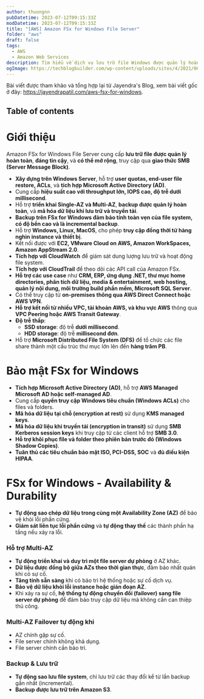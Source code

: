 ```yaml
---
author: thuongnn
pubDatetime: 2023-07-12T09:15:33Z
modDatetime: 2023-07-12T09:15:33Z
title: "[AWS] Amazon FSx for Windows File Server"
folder: "aws"
draft: false
tags:
  - AWS
  - Amazon Web Services
description: Tìm hiểu về dịch vụ lưu trữ file Windows được quản lý hoàn toàn bởi AWS, tương thích với Windows.
ogImage: https://techblogbuilder.com/wp-content/uploads/sites/4/2021/06/techblogbuilder-home.png
---
```


Bài viết được tham khảo và tổng hợp lại từ Jayendra's Blog, xem bài viết gốc ở đây: https://jayendrapatil.com/aws-fsx-for-windows.

## Table of contents

# Giới thiệu

Amazon FSx for Windows File Server cung cấp **lưu trữ file được quản lý hoàn toàn**, **đáng tin cậy**, và **có thể mở rộng**, truy cập qua **giao thức SMB (Server Message Block)**.

- **Xây dựng trên Windows Server**, hỗ trợ **user quotas, end-user file restore, ACLs**, và **tích hợp Microsoft Active Directory (AD)**.
- Cung cấp **hiệu suất cao với throughput lớn, IOPS cao, độ trễ dưới millisecond**.
- Hỗ trợ **triển khai Single-AZ và Multi-AZ**, **backup được quản lý hoàn toàn**, và **mã hóa dữ liệu khi lưu trữ và truyền tải**.
- **Backup trên FSx for Windows đảm bảo tính toàn vẹn của file system, có độ bền cao và là incremental backup**.
- Hỗ trợ **Windows, Linux, MacOS**, cho phép **truy cập đồng thời từ hàng nghìn instance và thiết bị**.
- Kết nối được với **EC2, VMware Cloud on AWS, Amazon WorkSpaces, Amazon AppStream 2.0**.
- **Tích hợp với CloudWatch** để giám sát dung lượng lưu trữ và hoạt động file system.
- **Tích hợp với CloudTrail** để theo dõi các API call của Amazon FSx.
- **Hỗ trợ các use case** như **CRM, ERP, ứng dụng .NET, thư mục home directories, phân tích dữ liệu, media & entertainment, web hosting, quản lý nội dung, môi trường build phần mềm, Microsoft SQL Server**.
- Có thể truy cập từ **on-premises thông qua AWS Direct Connect hoặc AWS VPN**.
- **Hỗ trợ kết nối từ nhiều VPC, tài khoản AWS, và khu vực AWS** thông qua **VPC Peering hoặc AWS Transit Gateway**.
- **Độ trễ thấp**:
  - **SSD storage**: độ trễ **dưới millisecond**.
  - **HDD storage**: độ trễ **millisecond đơn**.
- Hỗ trợ **Microsoft Distributed File System (DFS)** để tổ chức các file share thành một cấu trúc thư mục lớn lên đến **hàng trăm PB**.

# **Bảo mật FSx for Windows**

- **Tích hợp Microsoft Active Directory (AD)**, hỗ trợ **AWS Managed Microsoft AD hoặc self-managed AD**.
- Cung cấp **quyền truy cập Windows tiêu chuẩn (Windows ACLs)** cho files và folders.
- **Mã hóa dữ liệu tại chỗ (encryption at rest)** sử dụng **KMS managed keys**.
- **Mã hóa dữ liệu khi truyền tải (encryption in transit)** sử dụng **SMB Kerberos session keys** khi truy cập từ các client hỗ trợ **SMB 3.0**.
- **Hỗ trợ khôi phục file và folder theo phiên bản trước đó (Windows Shadow Copies)**.
- **Tuân thủ các tiêu chuẩn bảo mật ISO, PCI-DSS, SOC** và **đủ điều kiện HIPAA**.

# **FSx for Windows - Availability & Durability**

- **Tự động sao chép dữ liệu trong cùng một Availability Zone (AZ)** để bảo vệ khỏi lỗi phần cứng.
- **Giám sát liên tục lỗi phần cứng** và **tự động thay thế** các thành phần hạ tầng nếu xảy ra lỗi.

### **Hỗ trợ Multi-AZ**

- **Tự động triển khai và duy trì một file server dự phòng** ở AZ khác.
- **Dữ liệu được đồng bộ giữa AZs theo thời gian thực**, đảm bảo nhất quán khi có sự cố.
- **Tăng tính sẵn sàng** khi có bảo trì hệ thống hoặc sự cố dịch vụ.
- **Bảo vệ dữ liệu khỏi lỗi instance hoặc gián đoạn AZ**.
- Khi xảy ra sự cố, **hệ thống tự động chuyển đổi (failover) sang file server dự phòng** để đảm bảo truy cập dữ liệu mà không cần can thiệp thủ công.

### **Multi-AZ Failover tự động khi**

- AZ chính gặp sự cố.
- File server chính không khả dụng.
- File server chính cần bảo trì.

### **Backup & Lưu trữ**

- **Tự động sao lưu file system**, chỉ lưu trữ các thay đổi kể từ lần backup gần nhất (incremental).
- **Backup được lưu trữ trên Amazon S3**.
